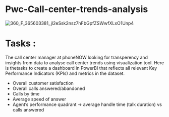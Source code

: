 # Pwc-Call-center-trends-analysis
![360_F_365603381_jl2eSsk2nsz7hFbGpfZSWwfXLxO1Unp4](https://user-images.githubusercontent.com/98810351/210161480-b274bab1-e101-404f-b480-42008c949bbf.jpg)
# Tasks :
The call center manager at phoneNOW looking for transperency and insights from data to analyse call center trends using visualization tool.
Here is thetasks to create a dashboard in PowerBI that reflects all relevant Key Performance Indicators (KPIs) and metrics in the dataset. 
- Overall customer satisfaction
- Overall calls answered/abandoned
- Calls by time
- Average speed of answer
- Agent’s performance quadrant -> average handle time (talk duration) vs calls answered
